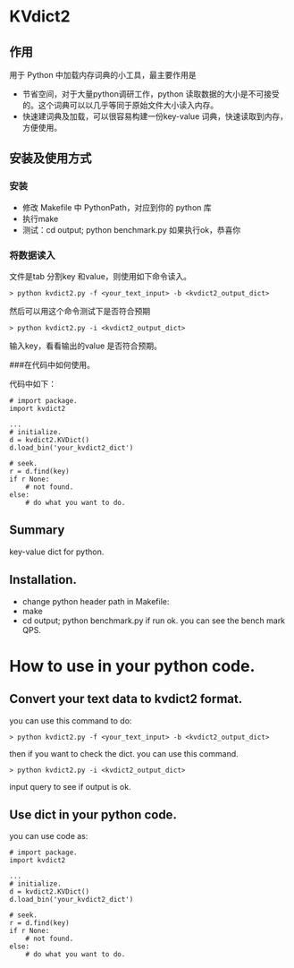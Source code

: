 # KVdict2

## 作用
用于 Python 中加载内存词典的小工具，最主要作用是
 - 节省空间，对于大量python调研工作，python 读取数据的大小是不可接受的。这个词典可以以几乎等同于原始文件大小读入内存。
 - 快速建词典及加载，可以很容易构建一份key-value 词典，快速读取到内存，方便使用。

## 安装及使用方式
### 安装
- 修改 Makefile 中 PythonPath，对应到你的 python 库
- 执行make
- 测试：cd output; python benchmark.py 
如果执行ok，恭喜你

### 将数据读入
文件是tab 分割key 和value，则使用如下命令读入。
```
> python kvdict2.py -f <your_text_input> -b <kvdict2_output_dict>
```
然后可以用这个命令测试下是否符合预期
```
> python kvdict2.py -i <kvdict2_output_dict>
```
输入key，看看输出的value 是否符合预期。

###在代码中如何使用。

代码中如下：
```
# import package.
import kvdict2

...
# initialize.
d = kvdict2.KVDict()
d.load_bin('your_kvdict2_dict')

# seek.
r = d.find(key)
if r None:
    # not found.
else:
    # do what you want to do.

```

## Summary
key-value dict for python.
## Installation.
- change python header path in Makefile:
- make
- cd output; python benchmark.py 
    if run ok. you can see the bench mark QPS.

# How to use in your python code.
## Convert your text data to kvdict2 format.

you can use this command to do:
```
> python kvdict2.py -f <your_text_input> -b <kvdict2_output_dict>
```

then if you want to check the dict. you can use this command.
```
> python kvdict2.py -i <kvdict2_output_dict>
```
input query to see if output is ok.

## Use dict in your python code.

you can use code as:
```
# import package.
import kvdict2

...
# initialize.
d = kvdict2.KVDict()
d.load_bin('your_kvdict2_dict')

# seek.
r = d.find(key)
if r None:
    # not found.
else:
    # do what you want to do.

```



